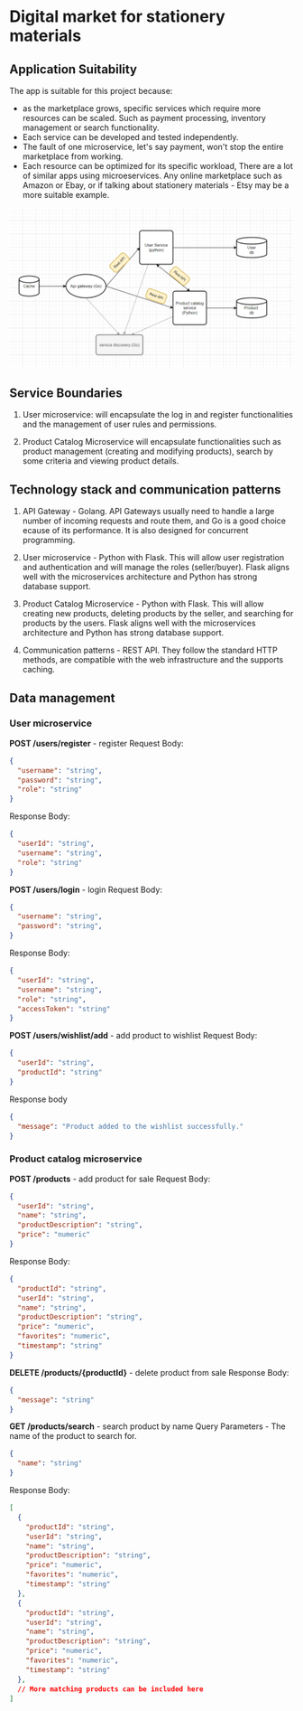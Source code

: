 # Digital market for stationery materials

## Application Suitability
The app is suitable for this project because:
- as the marketplace grows, specific services which require more resources can be scaled. Such as payment processing, inventory management or search functionality. 
- Each service can be developed and tested independently.
- The fault of one microservice, let's say payment, won't stop the entire marketplace from working.
- Each resource can be optimized for its specific workload, 
There are a lot of similar apps using microeservices. Any online marketplace such as Amazon or Ebay, or if talking about stationery materials - Etsy may be a more suitable example.

![System architecture diagram](https://github.com/AndreeaCvl/PAD-lab-1/blob/main/system_diagram.png)


## Service Boundaries
1. User microservice: 
will encapsulate the log in and register functionalities and the management of user rules and permissions.

2. Product Catalog Microservice
will encapsulate functionalities such as product management (creating and modifying products), search by some criteria and viewing product details. 


## Technology stack and communication patterns

1. API Gateway - Golang.
API Gateways usually need to handle a large number of incoming requests and route them, and Go is a good choice ecause of its performance. It is also designed for concurrent programming.

2. User microservice - Python with Flask.
This will allow user registration and authentication and will manage the roles (seller/buyer). Flask aligns well with the microservices architecture and Python has strong database support.

3. Product Catalog Microservice - Python with Flask.
This will allow creating new products, deleting products by the seller, and searching for products by the users. Flask aligns well with the microservices architecture and Python has strong database support.

4. Communication patterns - REST API.
They follow the standard HTTP methods, are compatible with the web infrastructure and the supports caching.

## Data management
### User microservice
**POST /users/register** - register
Request Body:
```json
{
  "username": "string",
  "password": "string",
  "role": "string"
}
```
Response Body:
```json
{
  "userId": "string",
  "username": "string",
  "role": "string"
}
```
**POST /users/login** - login
Request Body:
```json
{
  "username": "string",
  "password": "string",
}
```
Response Body:
```json
{
  "userId": "string",
  "username": "string",
  "role": "string",
  "accessToken": "string"
}
```

**POST /users/wishlist/add** - add product to wishlist
Request Body:
```json
{
  "userId": "string",
  "productId": "string"
}
```
Response body
```json
{
  "message": "Product added to the wishlist successfully."
}
```



### Product catalog microservice
**POST /products** - add product for sale
Request Body:
```json
{
  "userId": "string",
  "name": "string",
  "productDescription": "string",
  "price": "numeric"
}
```
Response Body:
```json
{
  "productId": "string",
  "userId": "string",
  "name": "string",
  "productDescription": "string",
  "price": "numeric",
  "favorites": "numeric",
  "timestamp": "string"
}
```
**DELETE /products/{productId}** - delete product from sale
Response Body:
```json
{
  "message": "string"
}
```

**GET /products/search** - search product by name
Query Parameters - The name of the product to search for.
```json
{
  "name": "string" 
}
```
Response Body:
```json
[
  {
    "productId": "string",
    "userId": "string",
    "name": "string",
    "productDescription": "string",
    "price": "numeric",
    "favorites": "numeric",
    "timestamp": "string"
  },
  {
    "productId": "string",
    "userId": "string",
    "name": "string",
    "productDescription": "string",
    "price": "numeric",
    "favorites": "numeric",
    "timestamp": "string"
  },
  // More matching products can be included here
]
```


